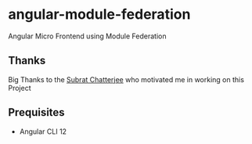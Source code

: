 # angular-module-federation
Angular Micro Frontend using Module Federation

## Thanks

Big Thanks to the [Subrat Chatterjee](https://github.com/subratchatterjee/)  who motivated me in working on this Project

## Prequisites

- Angular CLI 12